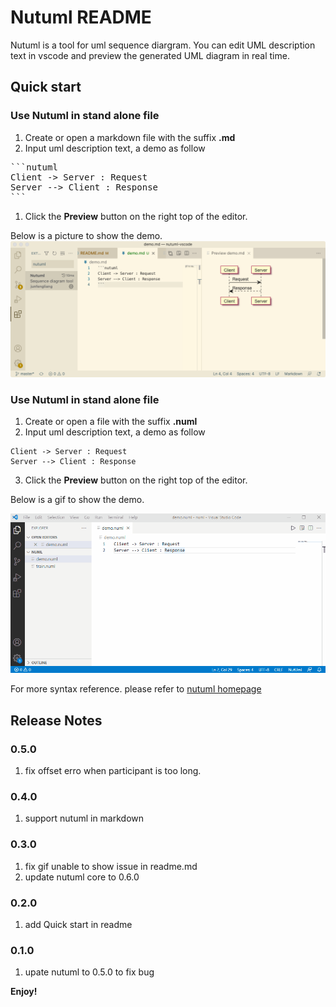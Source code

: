 # Nutuml README

Nutuml is a tool for uml sequence  diargram. You can edit UML description text in vscode and preview the generated UML diagram in real time.

## Quick start

### Use Nutuml in stand alone file 

1. Create or open a markdown file with the suffix **.md**
2. Input uml description text, a demo as follow

<pre>
```nutuml
Client -> Server : Request
Server --> Client : Response
```
</pre>


1. Click the **Preview** button on the right top of the editor.

Below is a picture to show the demo.
![markdown-demo](images/markdown-demo.png)

### Use Nutuml in stand alone file 

1. Create or open a file with the suffix **.numl**
2. Input uml description text, a demo as follow

```
Client -> Server : Request
Server --> Client : Response
```

3. Click the **Preview** button on the right top of the editor.

Below is a gif to show the demo.

![Quick start demo](images/nutuml.gif)


For more syntax reference. please refer to [nutuml homepage](https://www.nutuml.com/) 

## Release Notes
### 0.5.0 
1. fix offset erro when participant is too long.

### 0.4.0
1. support nutuml in markdown

### 0.3.0
1. fix gif unable to show issue in readme.md
2. update nutuml core to 0.6.0

### 0.2.0
1. add Quick start in readme

### 0.1.0
1. upate nutuml to 0.5.0 to fix bug

**Enjoy!**